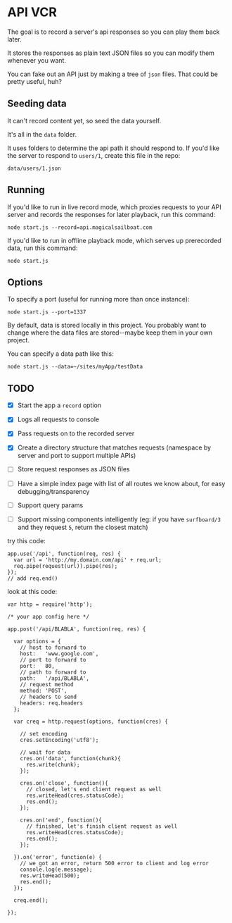 # API VCR

The goal is to record a server's api responses so you can play them back later.

It stores the responses as plain text JSON files so you can modify them whenever you want.

You can fake out an API just by making a tree of `json` files. That could be pretty useful, huh?


## Seeding data

It can't record content yet, so seed the data yourself.

It's all in the `data` folder.

It uses folders to determine the api path it should respond to. If you'd like the server to respond to `users/1`, create this file in the repo:

    data/users/1.json


## Running

If you'd like to run in live record mode, which proxies requests to your API server and records the responses for later playback, run this command:

    node start.js --record=api.magicalsailboat.com

If you'd like to run in offline playback mode, which serves up prerecorded data, run this command:

    node start.js


## Options

To specify a port (useful for running more than once instance):

    node start.js --port=1337

By default, data is stored locally in this project. You probably want to change where the data files are stored--maybe keep them in your own project.

You can specify a data path like this:

    node start.js --data=~/sites/myApp/testData


## TODO

- [x] Start the app a `record` option
- [x] Logs all requests to console
- [x] Pass requests on to the recorded server
- [x] Create a directory structure that matches requests (namespace by server and port to support multiple APIs)
- [ ] Store request responses as JSON files

- [ ] Have a simple index page with list of all routes we know about, for easy debugging/transparency
- [ ] Support query params
- [ ] Support missing components intelligently (eg: if you have `surfboard/3` and they request `5`, return the closest match)


try this code:

    app.use('/api', function(req, res) {
      var url = 'http://my.domain.com/api' + req.url;
      req.pipe(request(url)).pipe(res);
    });
    // add req.end()


look at this code:

    var http = require('http');

    /* your app config here */

    app.post('/api/BLABLA', function(req, res) {

      var options = {
        // host to forward to
        host:   'www.google.com',
        // port to forward to
        port:   80,
        // path to forward to
        path:   '/api/BLABLA',
        // request method
        method: 'POST',
        // headers to send
        headers: req.headers
      };

      var creq = http.request(options, function(cres) {

        // set encoding
        cres.setEncoding('utf8');

        // wait for data
        cres.on('data', function(chunk){
          res.write(chunk);
        });

        cres.on('close', function(){
          // closed, let's end client request as well
          res.writeHead(cres.statusCode);
          res.end();
        });

        cres.on('end', function(){
          // finished, let's finish client request as well
          res.writeHead(cres.statusCode);
          res.end();
        });

      }).on('error', function(e) {
        // we got an error, return 500 error to client and log error
        console.log(e.message);
        res.writeHead(500);
        res.end();
      });

      creq.end();

    });
